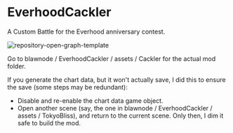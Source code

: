 # EverhoodCackler
 A Custom Battle for the Everhood anniversary contest.
 
 
 ![repository-open-graph-template](https://user-images.githubusercontent.com/52328232/156933489-8c922b66-5b9e-45a0-9bc8-af2d4ddabe39.png)
 
 Go to blawnode / EverhoodCackler / assets / Cackler for the actual mod folder.
 
 If you generate the chart data, but it won't actually save, I did this to ensure the save (some steps may be redundant):
 - Disable and re-enable the chart data game object.
 - Open another scene (say, the one in blawnode / EverhoodCackler / assets / TokyoBliss), and return to the current scene.
 Only then, I dim it safe to build the mod.
